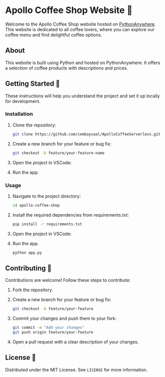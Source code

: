 # Apollo Coffee Shop Website 🌟

Welcome to the Apollo Coffee Shop website hosted on [PythonAnywhere](https://cembaysal.pythonanywhere.com/). This website is dedicated to all coffee lovers, where you can explore our coffee menu and find delightful coffee options.

## About

This website is built using Python and hosted on PythonAnywhere. It offers a selection of coffee products with descriptions and prices.

## Getting Started 🚀

These instructions will help you understand the project and set it up locally for development.

### Installation

1. Clone the repository:

   ```sh
   git clone https://github.com/cembaysaal/ApolloCoffeeServerless.git
2. Create a new branch for your feature or bug fix:
   ```bash
   git checkout -b feature/your-feature-name

2. Open the project in VSCode:
3. Run the app.

### Usage

1. Navigate to the project directory:

   ```sh
   cd apollo-coffee-shop

2. Install the required dependencies from requirements.txt:
   ```bash
   pip install -r requirements.txt
3. Open the project in VSCode:
4. Run the app.
   ```bash
   python app.py

## Contributing 🤝

Contributions are welcome! Follow these steps to contribute:

1. Fork the repository.

2. Create a new branch for your feature or bug fix:

   ```bash
   git checkout -b feature/your-feature
   ```

3. Commit your changes and push them to your fork:

   ```bash
   git commit -m "Add your changes"
   git push origin feature/your-feature
   ```

4. Open a pull request with a clear description of your changes.

## License 📄

Distributed under the MIT License. See `LICENSE` for more information.
